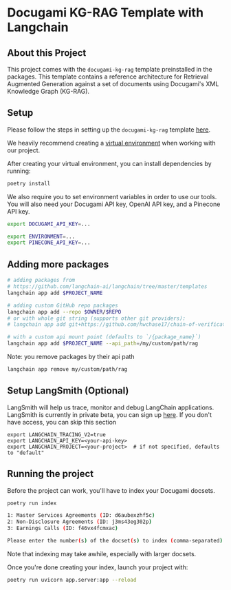 # Docugami KG-RAG Template with Langchain

## About this Project

This project comes with the `docugami-kg-rag` template preinstalled in the packages. This template contains a reference architecture for Retrieval Augmented Generation against a set of documents using Docugami's XML Knowledge Graph (KG-RAG).

## Setup

Please follow the steps in setting up the `docugami-kg-rag` template [here](packages/docugami-kg-rag/README.md).

We heavily recommend creating a [virtual environment](https://github.com/pypa/virtualenv) when working with our project.

After creating your virtual environment, you can install dependencies by running:

```bash
poetry install
```

We also require you to set environment variables in order to use our tools. You will also need your Docugami API key, OpenAI API key, and a Pinecone API key.

```bash
export DOCUGAMI_API_KEY=...

export ENVIRONMENT=...
export PINECONE_API_KEY=...
```

## Adding more packages

```bash
# adding packages from 
# https://github.com/langchain-ai/langchain/tree/master/templates
langchain app add $PROJECT_NAME

# adding custom GitHub repo packages
langchain app add --repo $OWNER/$REPO
# or with whole git string (supports other git providers):
# langchain app add git+https://github.com/hwchase17/chain-of-verification

# with a custom api mount point (defaults to `/{package_name}`)
langchain app add $PROJECT_NAME --api_path=/my/custom/path/rag
```

Note: you remove packages by their api path

```bash
langchain app remove my/custom/path/rag
```

## Setup LangSmith (Optional)
LangSmith will help us trace, monitor and debug LangChain applications. 
LangSmith is currently in private beta, you can sign up [here](https://smith.langchain.com/). 
If you don't have access, you can skip this section


```shell
export LANGCHAIN_TRACING_V2=true
export LANGCHAIN_API_KEY=<your-api-key>
export LANGCHAIN_PROJECT=<your-project>  # if not specified, defaults to "default"
```

## Running the project

Before the project can work, you'll have to index your Docugami docsets.

```bash
poetry run index

1: Master Services Agreements (ID: d6aubexzhf5c)
2: Non-Disclosure Agreements (ID: j3ms43eg302p)
3: Earnings Calls (ID: f46vx4fcmxac)

Please enter the number(s) of the docset(s) to index (comma-separated) or 'all' to index all docsets:
```

Note that indexing may take awhile, especially with larger docsets.

Once you're done creating your index, launch your project with:

```bash
poetry run uvicorn app.server:app --reload
```

